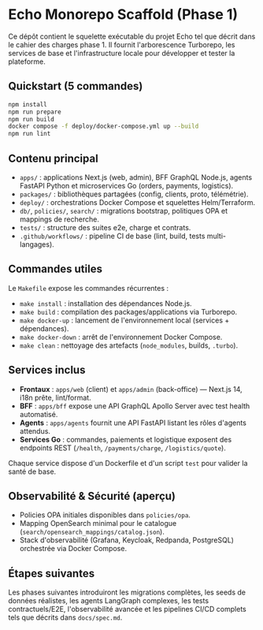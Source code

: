 # Echo Monorepo Scaffold (Phase 1)

Ce dépôt contient le squelette exécutable du projet Echo tel que décrit dans le cahier des charges phase 1. Il fournit l'arborescence Turborepo, les services de base et l'infrastructure locale pour développer et tester la plateforme.

## Quickstart (5 commandes)

```bash
npm install
npm run prepare
npm run build
docker compose -f deploy/docker-compose.yml up --build
npm run lint
```

## Contenu principal

- `apps/` : applications Next.js (web, admin), BFF GraphQL Node.js, agents FastAPI Python et microservices Go (orders, payments, logistics).
- `packages/` : bibliothèques partagées (config, clients, proto, télémétrie).
- `deploy/` : orchestrations Docker Compose et squelettes Helm/Terraform.
- `db/`, `policies/`, `search/` : migrations bootstrap, politiques OPA et mappings de recherche.
- `tests/` : structure des suites e2e, charge et contrats.
- `.github/workflows/` : pipeline CI de base (lint, build, tests multi-langages).

## Commandes utiles

Le `Makefile` expose les commandes récurrentes :

- `make install` : installation des dépendances Node.js.
- `make build` : compilation des packages/applications via Turborepo.
- `make docker-up` : lancement de l'environnement local (services + dépendances).
- `make docker-down` : arrêt de l'environnement Docker Compose.
- `make clean` : nettoyage des artefacts (`node_modules`, builds, `.turbo`).

## Services inclus

- **Frontaux** : `apps/web` (client) et `apps/admin` (back-office) — Next.js 14, i18n prête, lint/format.
- **BFF** : `apps/bff` expose une API GraphQL Apollo Server avec test health automatisé.
- **Agents** : `apps/agents` fournit une API FastAPI listant les rôles d'agents attendus.
- **Services Go** : commandes, paiements et logistique exposent des endpoints REST (`/health`, `/payments/charge`, `/logistics/quote`).

Chaque service dispose d'un Dockerfile et d'un script `test` pour valider la santé de base.

## Observabilité & Sécurité (aperçu)

- Policies OPA initiales disponibles dans `policies/opa`.
- Mapping OpenSearch minimal pour le catalogue (`search/opensearch_mappings/catalog.json`).
- Stack d'observabilité (Grafana, Keycloak, Redpanda, PostgreSQL) orchestrée via Docker Compose.

## Étapes suivantes

Les phases suivantes introduiront les migrations complètes, les seeds de données réalistes, les agents LangGraph complexes, les tests contractuels/E2E, l'observabilité avancée et les pipelines CI/CD complets tels que décrits dans `docs/spec.md`.
